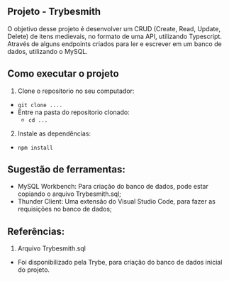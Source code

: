 ## Projeto - Trybesmith
 O objetivo desse projeto é desenvolver um CRUD (Create, Read, Update, Delete) de itens medievais, no formato de uma API, utilizando Typescript.
 Através de alguns endpoints criados para ler e escrever em um banco de dados, utilizando o MySQL.

## Como executar o projeto

1. Clone o repositorio no seu computador:
  - `git clone ....`
  - Entre na pasta do repositorio clonado:
    - `cd ...`

2. Instale as dependências:
  - `npm install`


## Sugestão de ferramentas:
  - MySQL Workbench: Para criação do banco de dados, pode estar copiando o arquivo Trybesmith.sql;
  - Thunder Client: Uma extensão do Visual Studio Code, para fazer as requisições no banco de dados;

## Referências:

1. Arquivo Trybesmith.sql
  - Foi disponibilizado pela Trybe, para criação do banco de dados inicial do projeto.

